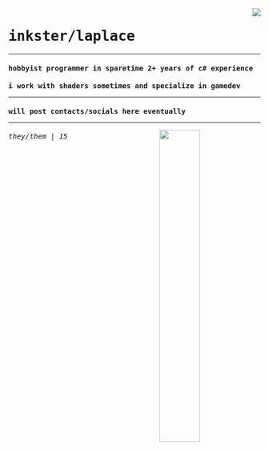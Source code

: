 <samp>
  <img align="right" src="https://komarev.com/ghpvc/?username=inkster&style=flat-square">
<h1>inkster/laplace</h1> 
<hr>
  <h4> hobbyist programmer in sparetime 2+ years of c# experience 
  <h4> i work with shaders sometimes and specialize in gamedev
</hr>

<hr>
  <h4> will post contacts/socials here eventually
</hr>
    
<hr>
    <div align="">
      <img width="40%" align="right" src="https://github-readme-stats.vercel.app/api/top-langs/?username=17soju&layout=compact&bg_color=00000000&text_color=adbac7">
    </div>
</hr>
    
    
  <h6>they/them  | 15 </h6>
</samp>
